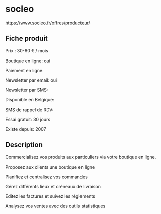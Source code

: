 # socleo 
https://www.socleo.fr/offres/producteur/

## Fiche produit
 

Prix : 30-60 € / mois

Boutique en ligne: oui

Paiement en ligne:

Newsletter par email: oui

Newsletter par SMS:
 

Disponible en Belgique:

SMS de rappel de RDV:

Essai gratuit: 30 jours

Existe depuis: 2007

## Description


Commercialisez vos produits aux particuliers via votre boutique en ligne.

Proposez aux clients une boutique en ligne

Planifiez et centralisez vos commandes

Gérez différents lieux et créneaux de livraison

Editez les factures et suivez les règlements

Analysez vos ventes avec des outils statistiques


